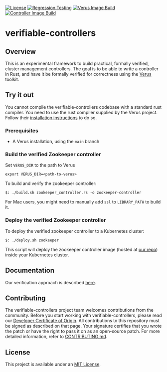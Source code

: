 [![License](https://img.shields.io/badge/License-MIT-green.svg)](https://github.com/vmware-research/verifiable-controllers/blob/main/LICENSE)
[![Regression Testing](https://github.com/vmware-research/verifiable-controllers/actions/workflows/regression-testing.yml/badge.svg)](https://github.com/vmware-research/verifiable-controllers/actions/workflows/regression-testing.yml)
[![Verus Image Build](https://github.com/vmware-research/verifiable-controllers/actions/workflows/verus-image-build.yml/badge.svg)](https://github.com/vmware-research/verifiable-controllers/actions/workflows/verus-image-build.yml)
[![Controller Image Build](https://github.com/vmware-research/verifiable-controllers/actions/workflows/controller-image-build.yml/badge.svg)](https://github.com/vmware-research/verifiable-controllers/actions/workflows/controller-image-build.yml)

# verifiable-controllers

## Overview

This is an experimental framework to build practical, formally verified, cluster management controllers. The goal is to be able to write a controller in Rust, and have it be formally verified for correctness using the [Verus](https://github.com/secure-foundations/verus/) toolkit.

## Try it out

You cannot compile the verifiable-controllers codebase with a standard rust compiler. You need to use the rust compiler supplied by the Verus project. Follow their [installation instructions](https://github.com/secure-foundations/verus/) to do so.

### Prerequisites

* A Verus installation, using the `main` branch

### Build the verified Zookeeper controller

Set `VERUS_DIR` to the path to Verus
```
export VERUS_DIR=<path-to-verus>
```

To build and verify the zookeeper controller:
```
$: ./build.sh zookeeper_controller.rs -o zookeeper-controller
```
For Mac users, you might need to manually add `ssl` to `LIBRARY_PATH` to build it.

### Deploy the verified Zookeeper controller

To deploy the verified zookeeper controller to a Kubernetes cluster:
```
$: ./deploy.sh zookeeper
```
This script will deploy the zookeeper controller image (hosted at [our repo](https://github.com/vmware-research/verifiable-controllers/packages)) inside your Kubernetes cluster.

## Documentation

Our verification approach is described [here](doc/framework_design.md).

## Contributing

The verifiable-controllers project team welcomes contributions from the community. Before you start working with verifiable-controllers, please
read our [Developer Certificate of Origin](https://cla.vmware.com/dco). All contributions to this repository must be
signed as described on that page. Your signature certifies that you wrote the patch or have the right to pass it on
as an open-source patch. For more detailed information, refer to [CONTRIBUTING.md](CONTRIBUTING.md).

## License

This project is available under an [MIT License](LICENSE).
